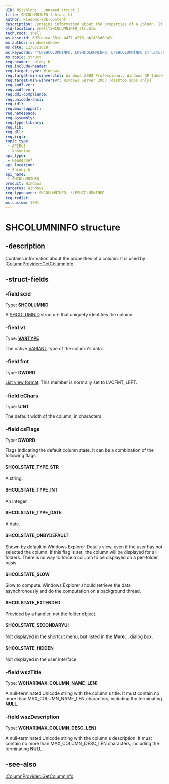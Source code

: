 ```yaml
---
UID: NS:shlobj.__unnamed_struct_2
title: SHCOLUMNINFO (shlobj.h)
author: windows-sdk-content
description: Contains information about the properties of a column. It is used by IColumnProvider::GetColumnInfo.
old-location: shell\SHCOLUMNINFO_str.htm
tech.root: shell
ms.assetid: 6d7caeca-38fe-4477-a278-abf483d8d42c
ms.author: windowssdkdev
ms.date: 12/05/2018
ms.keywords: "*LPSHCOLUMNINFO, LPSHCOLUMNINFO, LPSHCOLUMNINFO structure pointer [Windows Shell], SHCOLSTATE_EXTENDED, SHCOLSTATE_HIDDEN, SHCOLSTATE_ONBYDEFAULT, SHCOLSTATE_SECONDARYUI, SHCOLSTATE_SLOW, SHCOLSTATE_TYPE_DATE, SHCOLSTATE_TYPE_INT, SHCOLSTATE_TYPE_STR, SHCOLUMNINFO, SHCOLUMNINFO structure [Windows Shell], _win32_SHCOLUMNINFO_str, shell.SHCOLUMNINFO_str, shlobj/LPSHCOLUMNINFO, shlobj/SHCOLUMNINFO"
ms.topic: struct
req.header: shlobj.h
req.include-header: 
req.target-type: Windows
req.target-min-winverclnt: Windows 2000 Professional, Windows XP [desktop apps only]
req.target-min-winversvr: Windows Server 2003 [desktop apps only]
req.kmdf-ver: 
req.umdf-ver: 
req.ddi-compliance: 
req.unicode-ansi: 
req.idl: 
req.max-support: 
req.namespace: 
req.assembly: 
req.type-library: 
req.lib: 
req.dll: 
req.irql: 
topic_type:
 - APIRef
 - kbSyntax
api_type:
 - HeaderDef
api_location:
 - Shlobj.h
api_name:
 - SHCOLUMNINFO
product: Windows
targetos: Windows
req.typenames: SHCOLUMNINFO, *LPSHCOLUMNINFO
req.redist: 
ms.custom: 19H1
---
```


# SHCOLUMNINFO structure


## -description


Contains information about the properties of a column. It is used by <a href="https://docs.microsoft.com/windows/desktop/api/shlobj/nf-shlobj-icolumnprovider-getcolumninfo">IColumnProvider::GetColumnInfo</a>.


## -struct-fields




### -field scid

Type: <b><a href="https://docs.microsoft.com/windows/desktop/shell/objects">SHCOLUMNID</a></b>

A <a href="https://docs.microsoft.com/windows/desktop/shell/objects">SHCOLUMNID</a> structure that uniquely identifies the column.


### -field vt

Type: <b><a href="https://docs.microsoft.com/previous-versions/windows/desktop/legacy/ms221127(v=vs.85)">VARTYPE</a></b>

The native <a href="https://docs.microsoft.com/previous-versions/windows/desktop/legacy/ms221127(v=vs.85)">VARIANT</a> type of the column's data.


### -field fmt

Type: <b>DWORD</b>


<a href="https://docs.microsoft.com/windows/desktop/api/commctrl/ns-commctrl-taglvcolumna">List view format</a>. This member is normally set to LVCFMT_LEFT.


### -field cChars

Type: <b>UINT</b>

The default width of the column, in characters.


### -field csFlags

Type: <b>DWORD</b>

Flags indicating the default column state. It can be a combination of the following flags.



#### SHCOLSTATE_TYPE_STR

A string.



#### SHCOLSTATE_TYPE_INT

An integer.



#### SHCOLSTATE_TYPE_DATE

A date.



#### SHCOLSTATE_ONBYDEFAULT

Shown by default in Windows Explorer Details view, even if the user has not selected the column. If this flag is set, the column will be displayed for all folders. There is no way to force a column to be displayed on a per-folder basis.



#### SHCOLSTATE_SLOW

Slow to compute. Windows Explorer should retrieve the data asynchronously and do the computation on a background thread.



#### SHCOLSTATE_EXTENDED

Provided by a handler, not the folder object.



#### SHCOLSTATE_SECONDARYUI

Not displayed in the shortcut menu, but listed in the <b>More...</b> dialog box.



#### SHCOLSTATE_HIDDEN

Not displayed in the user interface.


### -field wszTitle

Type: <b>WCHAR[MAX_COLUMN_NAME_LEN]</b>

A null-terminated Unicode string with the column's title. It must contain no more than MAX_COLUMN_NAME_LEN characters, including the terminating <b>NULL</b>.


### -field wszDescription

Type: <b>WCHAR[MAX_COLUMN_DESC_LEN]</b>

A null-terminated Unicode string with the column's description. It must contain no more than MAX_COLUMN_DESC_LEN characters, including the terminating <b>NULL</b>.


## -see-also




<a href="https://docs.microsoft.com/windows/desktop/api/shlobj/nf-shlobj-icolumnprovider-getcolumninfo">IColumnProvider::GetColumnInfo</a>
 

 

